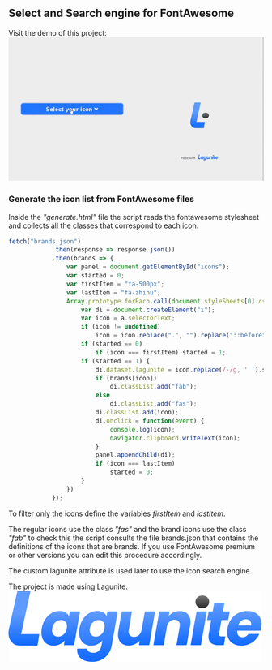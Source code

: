 ## Select and Search engine for FontAwesome

Visit the demo of this project:
[![DEMO](https://raw.githubusercontent.com/arielivandiaz/Select-and-Search-Font-Awesome/master/readme/demoGIF.gif)](https://github.com/arielivandiaz/lagunite)






### Generate the icon list from FontAwesome files

Inside the *"generate.html"* file the script reads the fontawesome stylesheet and collects all the classes that correspond to each icon.

```js
fetch("brands.json")
            .then(response => response.json())
            .then(brands => {
                var panel = document.getElementById("icons");
                var started = 0;
                var firstItem = "fa-500px";
                var lastItem = "fa-zhihu";
                Array.prototype.forEach.call(document.styleSheets[0].cssRules, function(a) {
                    var di = document.createElement("i");
                    var icon = a.selectorText;
                    if (icon != undefined)
                        icon = icon.replace(".", "").replace("::before", "");
                    if (started == 0)
                        if (icon === firstItem) started = 1;
                    if (started == 1) {
                        di.dataset.lagunite = icon.replace(/-/g, ' ').slice(3);
                        if (brands[icon])
                            di.classList.add("fab");
                        else
                            di.classList.add("fas");
                        di.classList.add(icon);
                        di.onclick = function(event) {
                            console.log(icon);
                            navigator.clipboard.writeText(icon);
                        }
                        panel.appendChild(di);
                        if (icon === lastItem)
                            started = 0;
                    }
                })
            });
```

To filter only the icons define the variables *firstItem* and *lastItem*.

The regular icons use the class *"fas"* and the brand icons use the class *"fab"* to check this the script consults the file brands.json that contains the definitions of the icons that are brands. If you use FontAwesome premium or other versions you can edit this procedure accordingly.

The custom lagunite attribute is used later to use the icon search engine.




The project is made using Lagunite.
[![Lagunite](https://raw.githubusercontent.com/arielivandiaz/Select-and-Search-Font-Awesome/master/lagunite/lagunite.png)](https://github.com/arielivandiaz/lagunite)




